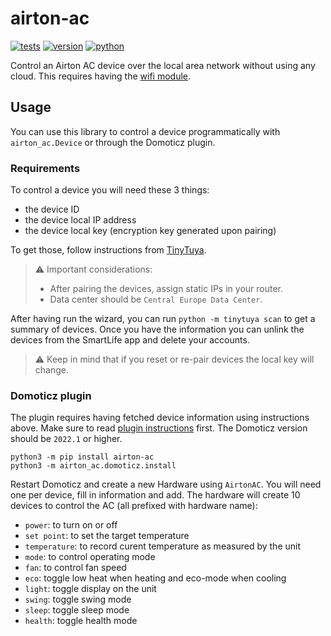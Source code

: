 # airton-ac

[![tests](https://github.com/gpajot/airton-ac/workflows/Test/badge.svg?branch=main&event=push)](https://github.com/gpajot/airton-ac/actions?query=workflow%3ATest+branch%3Amain+event%3Apush)
[![version](https://img.shields.io/pypi/v/airton-ac?label=stable)](https://pypi.org/project/airton-ac/)
[![python](https://img.shields.io/pypi/pyversions/airton-ac)](https://pypi.org/project/airton-ac/)

Control an Airton AC device over the local area network without using any cloud.
This requires having the [wifi module](https://eu.airton.shop/en/products/kit-module-wifi-pour-climatiseurs-airton-en-wifi-ready).

## Usage
You can use this library to control a device programmatically with `airton_ac.Device` or through the Domoticz plugin.

### Requirements
To control a device you will need these 3 things:
- the device ID
- the device local IP address
- the device local key (encryption key generated upon pairing)

To get those, follow instructions from [TinyTuya](https://github.com/jasonacox/tinytuya#setup-wizard---getting-local-keys).
> ⚠️ Important considerations:
> - After pairing the devices, assign static IPs in your router.
> - Data center should be `Central Europe Data Center`.

After having run the wizard, you can run `python -m tinytuya scan` to get a summary of devices.
Once you have the information you can unlink the devices from the SmartLife app and delete your accounts.

> ⚠️ Keep in mind that if you reset or re-pair devices the local key will change.

### Domoticz plugin
The plugin requires having fetched device information using instructions above.
Make sure to read [plugin instructions](https://www.domoticz.com/wiki/Using_Python_plugins) first.
The Domoticz version should be `2022.1` or higher.

```shell
python3 -m pip install airton-ac
python3 -m airton_ac.domoticz.install
```

Restart Domoticz and create a new Hardware using `AirtonAC`. You will need one per device, fill in information and add.
The hardware will create 10 devices to control the AC (all prefixed with hardware name):
- `power`: to turn on or off
- `set point`: to set the target temperature
- `temperature`: to record curent temperature as measured by the unit
- `mode`: to control operating mode
- `fan`: to control fan speed
- `eco`: toggle low heat when heating and eco-mode when cooling
- `light`: toggle display on the unit
- `swing`: toggle swing mode
- `sleep`: toggle sleep mode
- `health`: toggle health mode
